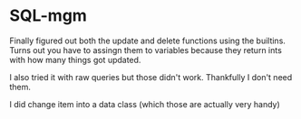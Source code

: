 # SQL-mgm

Finally figured out both the update and delete functions using the builtins.
Turns out you have to assingn them to variables because they return ints with how many things got updated.

I also tried it with raw queries but those didn't work. Thankfully I don't need them.

I did change item into a data class (which those are actually very handy)
